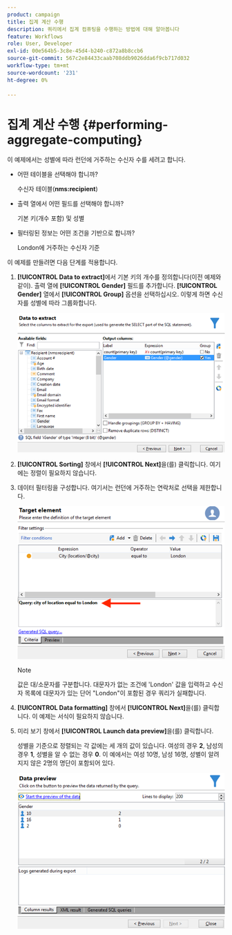```yaml
---
product: campaign
title: 집계 계산 수행
description: 쿼리에서 집계 컴퓨팅을 수행하는 방법에 대해 알아봅니다
feature: Workflows
role: User, Developer
exl-id: 00e564b5-3c8e-45d4-b240-c872a8b8ccb6
source-git-commit: 567c2e84433caab708ddb9026dda6f9cb717d032
workflow-type: tm+mt
source-wordcount: '231'
ht-degree: 0%

---
```


# 집계 계산 수행 {#performing-aggregate-computing}

이 예제에서는 성별에 따라 런던에 거주하는 수신자 수를 세려고 합니다.

* 어떤 테이블을 선택해야 합니까?

  수신자 테이블(**nms:recipient**)

* 출력 열에서 어떤 필드를 선택해야 합니까?

  기본 키(개수 포함) 및 성별

* 필터링된 정보는 어떤 조건을 기반으로 합니까?

  London에 거주하는 수신자 기준

이 예제를 만들려면 다음 단계를 적용합니다.

1. **[!UICONTROL Data to extract]**&#x200B;에서 기본 키의 개수를 정의합니다(이전 예제와 같이). 출력 열에 **[!UICONTROL Gender]** 필드를 추가합니다. **[!UICONTROL Gender]** 열에서 **[!UICONTROL Group]** 옵션을 선택하십시오. 이렇게 하면 수신자를 성별에 따라 그룹화합니다.

   ![](assets/query_editor_nveau_27.png)

1. **[!UICONTROL Sorting]** 창에서 **[!UICONTROL Next]**&#x200B;을(를) 클릭합니다. 여기에는 정렬이 필요하지 않습니다.
1. 데이터 필터링을 구성합니다. 여기서는 런던에 거주하는 연락처로 선택을 제한합니다.

   ![](assets/query_editor_22.png)

   >[!NOTE]
   >
   >값은 대/소문자를 구분합니다. 대문자가 없는 조건에 &#39;London&#39; 값을 입력하고 수신자 목록에 대문자가 있는 단어 &quot;London&quot;이 포함된 경우 쿼리가 실패합니다.

1. **[!UICONTROL Data formatting]** 창에서 **[!UICONTROL Next]**&#x200B;을(를) 클릭합니다. 이 예제는 서식이 필요하지 않습니다.
1. 미리 보기 창에서 **[!UICONTROL Launch data preview]**&#x200B;을(를) 클릭합니다.

   성별을 기준으로 정렬되는 각 값에는 세 개의 값이 있습니다. 여성의 경우 **2**, 남성의 경우 **1**, 성별을 알 수 없는 경우 **0**. 이 예에서는 여성 10명, 남성 16명, 성별이 알려지지 않은 2명의 명단이 포함되어 있다.

   ![](assets/query_editor_agregat_04.png)
